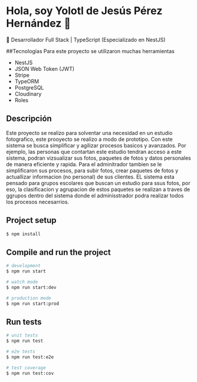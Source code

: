 # Hola, soy Yolotl de Jesús Pérez Hernández  👋  
🚀 Desarrollador Full Stack | TypeScript (Especializado en NestJS) 

##Tecnologías
Para este proyecto se utilizaron muchas herramientas
- NestJS
- JSON Web Token (JWT)
- Stripe
- TypeORM
- PostgreSQL
- Cloudinary
- Roles

## Descripción
Este proyecto se realizo para solventar una necesidad en un estudio fotografico, este prooyecto se realizo a modo de prototipo.
Con este sistema se busca simplificar y agilizar procesos basicos y avanzados.
Por ejemplo, las personas que contartan este estudio tendran acceso a este sistema, podran vizsualizar sus fotos, paquetes de fotos y datos personales de manera eficiente y rapida.
Para el adminitrador tambien se le simplificaron sus procesos, para subir fotos, crear paquetes de fotos y actuallizar informacion (no personal) de sus clientes.
EL sistema esta pensado para grupos escolares que buscan un estudio para ssus fotos, por eso, la clasificacion y agrupacion de estos paquetes se realizan a traves de ggrupos dentro del sistema donde el adminisstrador
podra realizar todos los procesos necesarrios.

## Project setup

```bash
$ npm install
```

## Compile and run the project

```bash
# development
$ npm run start

# watch mode
$ npm run start:dev

# production mode
$ npm run start:prod
```

## Run tests

```bash
# unit tests
$ npm run test

# e2e tests
$ npm run test:e2e

# test coverage
$ npm run test:cov
```

